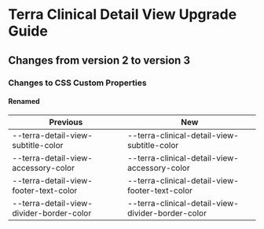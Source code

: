 # Terra Clinical Detail View Upgrade Guide
## Changes from version 2 to version 3
### Changes to CSS Custom Properties

#### Renamed
| Previous | New |
|-|-|
| --terra-detail-view-subtitle-color | --terra-clinical-detail-view-subtitle-color |
| --terra-detail-view-accessory-color | --terra-clinical-detail-view-accessory-color |
| --terra-detail-view-footer-text-color | --terra-clinical-detail-view-footer-text-color |
| --terra-detail-view-divider-border-color | --terra-clinical-detail-view-divider-border-color |
